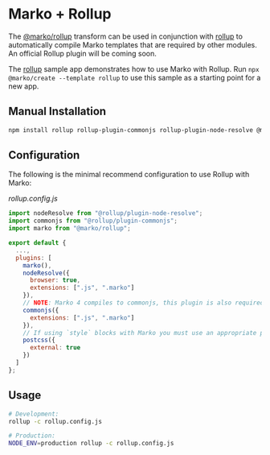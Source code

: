 # Marko + Rollup

The [@marko/rollup](https://github.com/marko-js/rollup) transform can be used in conjunction with [rollup](https://github.com/rollup/rollup) to automatically compile Marko templates that are required by other modules. An official Rollup plugin will be coming soon.

The [rollup](https://github.com/marko-js/examples/tree/master/examples/rollup) sample app demonstrates how to use Marko with Rollup. Run `npx @marko/create --template rollup` to use this sample as a starting point for a new app.

## Manual Installation

```bash
npm install rollup rollup-plugin-commonjs rollup-plugin-node-resolve @marko/rollup --save-dev
```

## Configuration

The following is the minimal recommend configuration to use Rollup with Marko:

_rollup.config.js_

```js
import nodeResolve from "@rollup/plugin-node-resolve";
import commonjs from "@rollup/plugin-commonjs";
import marko from "@marko/rollup";

export default {
  ...,
  plugins: [
    marko(),
    nodeResolve({
      browser: true,
      extensions: [".js", ".marko"]
    }),
    // NOTE: Marko 4 compiles to commonjs, this plugin is also required.
    commonjs({
      extensions: [".js", ".marko"]
    }),
    // If using `style` blocks with Marko you must use an appropriate plugin.
    postcss({
      external: true
    })
  ]
};
```

## Usage

```bash
# Development:
rollup -c rollup.config.js

# Production:
NODE_ENV=production rollup -c rollup.config.js
```
